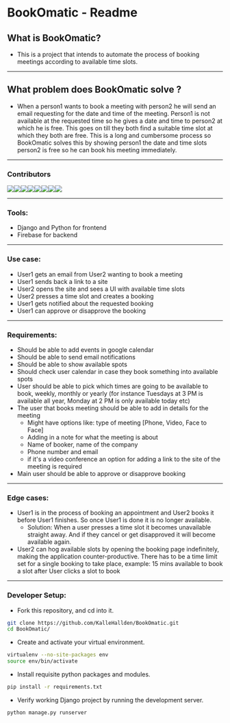 # BookOmatic - Readme

## What is BookOmatic?

- This is a project that intends to automate the process of booking meetings according to available time slots.

---

## What problem does BookOmatic solve ?
- When a person1 wants to book a meeting with person2 he will send an email requesting for the date and time of the meeting. Person1 is not available at the requested time so he gives a date and time to person2 at which he is free. This goes on till they both find a suitable time slot at which they both are free. This is a long and cumbersome process so BookOmatic solves this by showing person1 the date and time slots person2 is free so he can book his meeting immediately.

---

### Contributors
[![](https://sourcerer.io/fame/BrianRuizy/BrianRuizy/BookOmatic/images/0)](https://sourcerer.io/fame/BrianRuizy/BrianRuizy/BookOmatic/links/0)[![](https://sourcerer.io/fame/BrianRuizy/BrianRuizy/BookOmatic/images/1)](https://sourcerer.io/fame/BrianRuizy/BrianRuizy/BookOmatic/links/1)[![](https://sourcerer.io/fame/BrianRuizy/BrianRuizy/BookOmatic/images/2)](https://sourcerer.io/fame/BrianRuizy/BrianRuizy/BookOmatic/links/2)[![](https://sourcerer.io/fame/BrianRuizy/BrianRuizy/BookOmatic/images/3)](https://sourcerer.io/fame/BrianRuizy/BrianRuizy/BookOmatic/links/3)[![](https://sourcerer.io/fame/BrianRuizy/BrianRuizy/BookOmatic/images/4)](https://sourcerer.io/fame/BrianRuizy/BrianRuizy/BookOmatic/links/4)[![](https://sourcerer.io/fame/BrianRuizy/BrianRuizy/BookOmatic/images/5)](https://sourcerer.io/fame/BrianRuizy/BrianRuizy/BookOmatic/links/5)[![](https://sourcerer.io/fame/BrianRuizy/BrianRuizy/BookOmatic/images/6)](https://sourcerer.io/fame/BrianRuizy/BrianRuizy/BookOmatic/links/6)[![](https://sourcerer.io/fame/BrianRuizy/BrianRuizy/BookOmatic/images/7)](https://sourcerer.io/fame/BrianRuizy/BrianRuizy/BookOmatic/links/7)

---

### Tools:
- Django and Python for frontend
- Firebase for backend

---

### Use case:
- User1 gets an email from User2 wanting to book a meeting
- User1 sends back a link to a site 
- User2 opens the site and sees a UI with available time slots
- User2 presses a time slot and creates a booking
- User1 gets notified about the requested booking
- User1 can approve or disapprove the booking

---

### Requirements:
- Should be able to add events in google calendar
- Should be able to send email notifications
- Should be able to show available spots
- Should check user calendar in case they book something into available spots
- User should be able to pick which times are going to be available to book, weekly, monthly or yearly (for instance Tuesdays at 3 PM is available all year, Monday at 2 PM is only available today etc)
- The user that books meeting should be able to add in details for the meeting
    - Might have options like: type of meeting [Phone, Video, Face to Face]
    - Adding in a note for what the meeting is about 
    - Name of booker, name of the company
    - Phone number and email
    - if it's a video conference an option for adding a link to the site of the meeting is required
- Main user should be able to approve or disapprove booking 

---

### Edge cases:
- User1 is in the process of booking an appointment and User2 books it before User1 finishes. So once User1 is done it is no longer available.
    - Solution: When a user presses a time slot it becomes unavailable straight away. And if they cancel or get disapproved it will become available again.
- User2 can hog available slots by opening the booking page indefinitely, making the application counter-productive. There has to be a time limit set for a single booking to take place, example: 15 mins available to book a slot after User clicks a slot to book

---

### Developer Setup:
- Fork this repository, and cd into it.
```bash
git clone https://github.com/KalleHallden/BookOmatic.git
cd BookOmatic/
```
- Create and activate your virtual environment.
```bash
virtualenv --no-site-packages env
source env/bin/activate
```
- Install requisite python packages and modules.
```bash
pip install -r requirements.txt
```
- Verify working Django project by running the development server.
```bash
python manage.py runserver
```